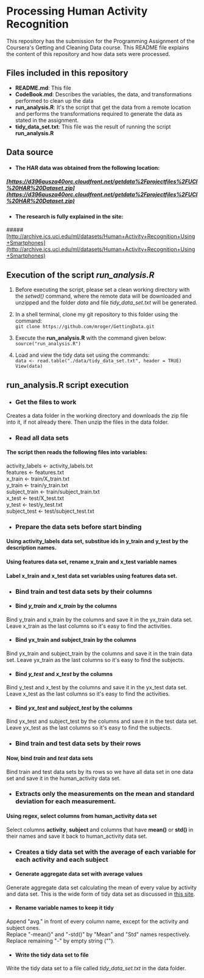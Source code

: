 # Processing Human Activity Recognition
This repository has the submission for the Programming Assignment of the Coursera's Getting and Cleaning Data course.
This README file explains the content of this repository and how data sets were processed.

## Files included in this repository
* **README.md**: This file  
* **CodeBook.md**: Describes the variables, the data, and transformations performed to clean up the data  
* **run_analysis.R**: It's the script that get the data from a remote location and performs the transformations required to generate the data as stated in the assignment.  
* **tidy_data_set.txt**: This file was the result of running the script **run_analysis.R**

## Data source
* #### The HAR data was obtained from the following location:  
##### [https://d396qusza40orc.cloudfront.net/getdata%2Fprojectfiles%2FUCI%20HAR%20Dataset.zip](https://d396qusza40orc.cloudfront.net/getdata%2Fprojectfiles%2FUCI%20HAR%20Dataset.zip)  

* #### The research is fully explained in the site:  
#####[http://archive.ics.uci.edu/ml/datasets/Human+Activity+Recognition+Using+Smartphones](http://archive.ics.uci.edu/ml/datasets/Human+Activity+Recognition+Using+Smartphones)

## Execution of the script *run_analysis.R*
1. Before executing the script, please set a clean working directory with the *setwd()*  command, where the remote data will be downloaded and unzipped and the folder *data* and file *tidy_data_set.txt* will be generated.  
  
2. In a shell terminal, clone my git repository to this folder using the command:  
`git clone https://github.com/mroger/GettingData.git`  
  
3. Execute the **run_analysis.R** with the command given below:  
`source("run_analysis.R")`  
  
4. Load and view the tidy data set using the commands:  
`data <- read.table("./data/tidy_data_set.txt", header = TRUE)`  
`View(data)`
  

## run_analysis.R script execution

* ### Get the files to work  
Creates a data folder in the working directory and downloads the zip file into it, if not already there. Then unzip the files in the data folder.

* ### Read all data sets
#### The script then reads the following files into variables:   
activity_labels <- activity_labels.txt  
features <- features.txt  
x_train <- train/X_train.txt  
y_train <- train/y_train.txt  
subject_train <- train/subject_train.txt  
x_test <- test/X_test.txt  
y_test <- test/y_test.txt  
subject_test <- test/subject_test.txt

* ### Prepare the data sets before start binding
#### Using activity_labels data set, substitue ids in y_train and y_test by the description names.
#### Using features data set, rename x_train and x_test variable names  
#### Label x_train and x_test data set variables using features data set.  

* ### Bind train and test data sets by their columns
* #### Bind *y_train* and *x_train* by the columns
Bind y_train and x_train by the columns and save it in the yx_train data set. Leave x_train as the last columns so it's easy to find the activities.  

* #### Bind yx_train and subject_train by the columns
Bind yx_train and subject_train by the columns and save it in the train data set. Leave yx_train as the last columns so it's easy to find the subjects.  

* #### Bind *y_test* and *x_test* by the columns
Bind y_test and x_test by the columns and save it in the yx_test data set. Leave x_test as the last columns so it's easy to find the activities.  

* #### Bind *yx_test* and *subject_test* by the columns
Bind yx_test and subject_test by the columns and save it in the test data set. Leave yx_test as the last columns so it's easy to find the subjects.  

* ### Bind train and test data sets by their rows
#### Now, bind *train* and *test* data sets
Bind train and test data sets by its rows so we have all data set in one data set and save it in the human_activity data set.  

* ### Extracts only the measurements on the mean and standard deviation for each measurement.
#### Using regex, select columns from human_activity data set
Select columns **activity**, **subject** and columns that have **mean()** or **std()** in their names and save it back to human_activity data set.  

* ### Creates a tidy data set with the average of each variable for each activity and each subject
* #### Generate aggregate data set with average values  
Generate aggregate data set calculating the mean of every value by activity and data set. This is the wide form of tidy data set as discussed in [this site](https://thoughtfulbloke.wordpress.com/2015/09/09/getting-and-cleaning-the-assignment/).  
* #### Rename variable names to keep it tidy
Append "avg." in front of every column name, except for the activity and subject ones.  
Replace "-mean()" and "-std()" by "Mean" and "Std" names respectively.  
Replace remaining "-" by empty string ("").  
* #### Write the tidy data set to file
Write the tidy data set to a file called *tidy_data_set.txt* in the data folder.  



